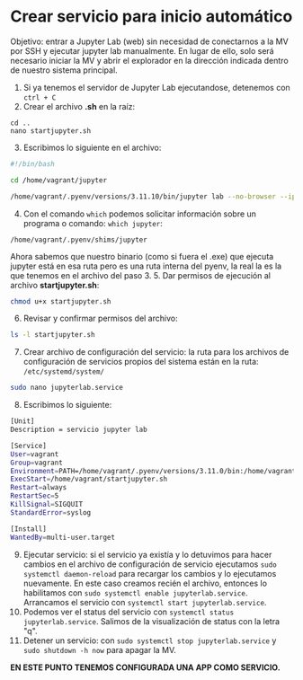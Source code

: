# Crear servicio para inicio automático
Objetivo: entrar a Jupyter Lab (web) sin necesidad de conectarnos a la MV por SSH y ejecutar jupyter lab manualmente.
En lugar de ello, solo será necesario iniciar la MV y abrir el explorador en la dirección indicada dentro de nuestro sistema principal.
1. Si ya tenemos el servidor de Jupyter Lab ejecutandose, detenemos con ```ctrl + C```
2. Crear el archivo **.sh** en la raíz:
```
cd ..
nano startjupyter.sh
```
3. Escribimos lo siguiente en el archivo:
```sh
#!/bin/bash

cd /home/vagrant/jupyter

/home/vagrant/.pyenv/versions/3.11.10/bin/jupyter lab --no-browser --ip 0.0.0.0
```
4. Con el comando ```which``` podemos solicitar información sobre un programa o comando: ```which jupyter```:
```terminal
/home/vagrant/.pyenv/shims/jupyter
```
Ahora sabemos que nuestro binario (como si fuera el .exe) que ejecuta jupyter está en esa ruta pero es una ruta interna del pyenv, la real la es la que tenemos en el archivo del paso 3.
5. Dar permisos de ejecución al archivo **startjupyter.sh**:
```bash
chmod u+x startjupyter.sh
```
6. Revisar y confirmar permisos del archivo:
```bash
ls -l startjupyter.sh
```
7. Crear archivo de configuración del servicio: la ruta para los archivos de configuración de servicios propios del sistema están en la ruta: ```/etc/systemd/system/```
```bash
sudo nano jupyterlab.service
```
8. Escribimos lo siguiente:
```bash
[Unit]
Description = servicio jupyter lab

[Service]
User=vagrant
Group=vagrant
Environment=PATH=/home/vagrant/.pyenv/versions/3.11.0/bin:/home/vagrant/.pyenv/bin:/usr/local/bin:/usr/bin:/bin:/usr/local/games:/usr/games
ExecStart=/home/vagrant/startjupyter.sh
Restart=always
RestartSec=5
KillSignal=SIGQUIT
StandardError=syslog

[Install]
WantedBy=multi-user.target
```
9. Ejecutar servicio: si el servicio ya existía y lo detuvimos para hacer cambios en el archivo de configuración de servicio ejecutamos ```sudo systemctl daemon-reload``` para recargar los cambios y lo ejecutamos nuevamente. En este caso creamos recién el archivo, entonces lo habilitamos con ```sudo systemctl enable jupyterlab.service```. Arrancamos el servicio con ```systemctl start jupyterlab.service```.
10. Podemos ver el status del servicio con ```systemctl status jupyterlab.service```. Salimos de la visualización de status con la letra "q".
11. Detener un servicio: con ```sudo systemctl stop jupyterlab.service``` y ```sudo shutdown -h now``` para apagar la MV.

**EN ESTE PUNTO TENEMOS CONFIGURADA UNA APP COMO SERVICIO.**
